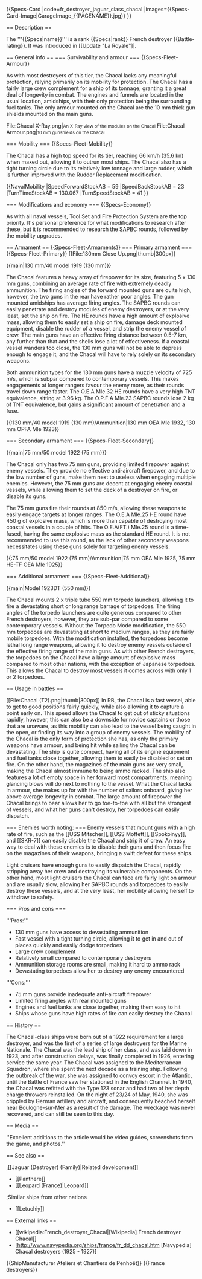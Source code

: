 {{Specs-Card
|code=fr_destroyer_jaguar_class_chacal
|images={{Specs-Card-Image|GarageImage_{{PAGENAME}}.jpg}}
}}

== Description ==
<!-- ''In the first part of the description, cover the history of the ship's creation and military application. In the second part, tell the reader about using this ship in the game. Add a screenshot: if a beginner player has a hard time remembering vehicles by name, a picture will help them identify the ship in question.'' -->
The '''{{Specs|name}}''' is a rank {{Specs|rank}} French destroyer {{Battle-rating}}. It was introduced in [[Update "La Royale"]].

== General info ==
=== Survivability and armour ===
{{Specs-Fleet-Armour}}
<!-- ''Talk about the vehicle's armour. Note the most well-defended and most vulnerable zones, e.g. the ammo magazine. Evaluate the composition of components and assemblies responsible for movement and manoeuvrability. Evaluate the survivability of the primary and secondary armaments separately. Don't forget to mention the size of the crew, which plays an important role in fleet mechanics. Save tips on preserving survivability for the "Usage in battles" section. If necessary, use a graphical template to show the most well-protected or most vulnerable points in the armour.'' -->

As with most destroyers of this tier, the Chacal lacks any meaningful protection, relying primarily on its mobility for protection. The Chacal has a fairly large crew complement for a ship of its tonnage, granting it a great deal of longevity in combat. The engines and funnels are located in the usual location, amidships, with their only protection being the surrounding fuel tanks. The only armour mounted on the Chacal are the 10 mm thick gun shields mounted on the main guns.

<gallery mode="packed-hover" heights="150">
File:Chacal X-Ray.png|<small>An X-Ray view of the modules on the Chacal</small>
File:Chacal Armour.png|<small>10 mm gunshields on the Chacal</small>
</gallery>

=== Mobility ===
{{Specs-Fleet-Mobility}}
<!-- ''Write about the ship's mobility. Evaluate its power and manoeuvrability, rudder rerouting speed, stopping speed at full tilt, with its maximum forward and reverse speed.'' -->
The Chacal has a high top speed for its tier, reaching 66 km/h (35.6 kn) when maxed out, allowing it to outrun most ships. The Chacal also has a tight turning circle due to its relatively low tonnage and large rudder, which is further improved with the Rudder Replacement modification.

{{NavalMobility
|SpeedForwardStockAB = 59
|SpeedBackStockAB = 23
|TurnTimeStockAB = 130.067
|TurnSpeedStockAB = 41
}}

=== Modifications and economy ===
{{Specs-Economy}}

As with all naval vessels, Tool Set and Fire Protection System are the top priority. It's personal preference for what modifications to research after these, but it is recommended to research the SAPBC rounds, followed by the mobility upgrades.

== Armament ==
{{Specs-Fleet-Armaments}}
=== Primary armament ===
{{Specs-Fleet-Primary}}
[[File:130mm Close Up.png|thumb|300px]]
<!-- ''Provide information about the characteristics of the primary armament. Evaluate their efficacy in battle based on their reload speed, ballistics and the capacity of their shells. Add a link to the main article about the weapon: <code><nowiki>{{main|Weapon name (calibre)}}</nowiki></code>. Broadly describe the ammunition available for the primary armament, and provide recommendations on how to use it and which ammunition to choose.'' -->
{{main|130 mm/40 model 1919 (130 mm)}}

The Chacal features a heavy array of firepower for its size, featuring 5 x 130 mm guns, combining an average rate of fire with extremely deadly ammunition. The firing angles of the forward mounted guns are quite high, however, the two guns in the rear have rather poor angles. The gun mounted amidships has average firing angles. The SAPBC rounds can easily penetrate and destroy modules of enemy destroyers, or at the very least, set the ship on fire. The HE rounds have a high amount of explosive mass, allowing them to easily set a ship on fire, damage deck mounted equipment, disable the rudder of a vessel, and strip the enemy vessel of crew. The main guns have an effective firing distance between 0.5-7 km, any further than that and the shells lose a lot of effectiveness. If a coastal vessel wanders too close, the 130 mm guns will not be able to depress enough to engage it, and the Chacal will have to rely solely on its secondary weapons.

Both ammunition types for the 130 mm guns have a muzzle velocity of 725 m/s, which is subpar compared to contemporary vessels. This makes engagements at longer rangers favour the enemy more, as their rounds travel down range faster. The O.E.A Mle.32 HE rounds have a very high TNT equivalence, sitting at 3.96 kg. The O.P.F.A Mle.23 SAPBC rounds lose 2 kg of TNT equivalence, but gains a significant amount of penetration and a fuse.

{{:130 mm/40 model 1919 (130 mm)/Ammunition|130 mm OEA Mle 1932, 130 mm OPFA Mle 1923}}

=== Secondary armament ===
{{Specs-Fleet-Secondary}}
<!-- ''Some ships are fitted with weapons of various calibres. Secondary armaments are defined as weapons chosen with the control <code>Select secondary weapon</code>. Evaluate the secondary armaments and give advice on how to use them. Describe the ammunition available for the secondary armament. Provide recommendations on how to use them and which ammunition to choose. Remember that any anti-air armament, even heavy calibre weapons, belong in the next section. If there is no secondary armament, remove this section.'' -->
{{main|75 mm/50 model 1922 (75 mm)}}

The Chacal only has two 75 mm guns, providing limited firepower against enemy vessels. They provide no effective anti-aircraft firepower, and due to the low number of guns, make them next to useless when engaging multiple enemies. However, the 75 mm guns are decent at engaging enemy coastal vessels, while allowing them to set the deck of a destroyer on fire, or disable its guns.

The 75 mm guns fire their rounds at 850 m/s, allowing these weapons to easily engage targets at longer ranges. The O.E.A Mle.25 HE round have 450 g of explosive mass, which is more than capable of destroying most coastal vessels in a couple of hits. The O.E.A(FT.) Mle.25 round is a time-fused, having the same explosive mass as the standard HE round. It is not recommended to use this round, as the lack of other secondary weapons necessitates using these guns solely for targeting enemy vessels.

{{:75 mm/50 model 1922 (75 mm)/Ammunition|75 mm OEA Mle 1925, 75 mm HE-TF OEA Mle 1925}}

=== Additional armament ===
{{Specs-Fleet-Additional}}
<!-- ''Describe the available additional armaments of the ship: depth charges, mines, torpedoes. Talk about their positions, available ammunition and launch features such as dead zones of torpedoes. If there is no additional armament, remove this section.'' -->
{{main|Model 1923DT (550 mm)}}

The Chacal mounts 2 x triple tube 550 mm torpedo launchers, allowing it to fire a devastating short or long range barrage of torpedoes. The firing angles of the torpedo launchers are quite generous compared to other French destroyers, however, they are sub-par compared to some contemporary vessels. Without the Torpedo Mode modification, the 550 mm torpedoes are devastating at short to medium ranges, as they are fairly mobile torpedoes. With the modification installed, the torpedoes become lethal long range weapons, allowing it to destroy enemy vessels outside of the effective firing range of the main guns. As with other French destroyers, the torpedoes on the Chacal have a large amount of explosive mass compared to most other nations, with the exception of Japanese torpedoes. This allows the Chacal to destroy most vessels it comes across with only 1 or 2 torpedoes.

== Usage in battles ==
<!-- ''Describe the technique of using this ship, the characteristics of her use in a team and tips on strategy. Abstain from writing an entire guide – don't try to provide a single point of view, but give the reader food for thought. Talk about the most dangerous opponents for this vehicle and provide recommendations on fighting them. If necessary, note the specifics of playing with this vehicle in various modes (AB, RB, SB).'' -->
[[File:Chacal (T2).png|thumb|300px]]
In RB, the Chacal is a fast vessel, able to get to good positions fairly quickly, while also allowing it to capture a point early on. This speed allows the Chacal to get out of sticky situations rapidly, however, this can also be a downside for novice captains or those that are unaware, as this mobility can also lead to the vessel being caught in the open, or finding its way into a group of enemy vessels. The mobility of the Chacal is the only form of protection she has, as only the primary weapons have armour, and being hit while sailing the Chacal can be devastating. The ship is quite compact, having all of its engine equipment and fuel tanks close together, allowing them to easily be disabled or set on fire. On the other hand, the magazines of the main guns are very small, making the Chacal almost immune to being ammo racked. The ship also features a lot of empty space in her forward most compartments, meaning glancing blows will do next to nothing to the vessel. What the Chacal lacks in armour, she makes up for with the number of sailors onboard, giving her above average longevity in combat. The large amount of firepower the Chacal brings to bear allows her to go toe-to-toe with all but the strongest of vessels, and what her guns can't destroy, her torpedoes can easily dispatch.

=== Enemies worth noting: ===
Enemy vessels that mount guns with a high rate of fire, such as the [[USS Mitscher]], [[USS Moffett]], [[Spokoinyy]], and [[SKR-7]] can easily disable the Chacal and strip it of crew. An easy way to deal with these enemies is to disable their guns and then focus fire on the magazines of their weapons, bringing a swift defeat for these ships.

Light cruisers have enough guns to easily dispatch the Chacal, rapidly stripping away her crew and destroying its vulnerable components. On the other hand, most light cruisers the Chacal can face are fairly light on armour and are usually slow, allowing her SAPBC rounds and torpedoes to easily destroy these vessels, and at the very least, her mobility allowing herself to withdraw to safety.

=== Pros and cons ===
<!-- ''Summarise and briefly evaluate the vehicle in terms of its characteristics and combat effectiveness. Mark its pros and cons in the bulleted list. Try not to use more than 6 points for each of the characteristics. Avoid using categorical definitions such as "bad", "good" and the like - use substitutions with softer forms such as "inadequate" and "effective".'' -->

'''Pros:'''

* 130 mm guns have access to devastating ammunition
* Fast vessel with a tight turning circle, allowing it to get in and out of places quickly and easily dodge torpedoes
* Large crew complement
* Relatively small compared to contemporary destroyers
* Ammunition storage rooms are small, making it hard to ammo rack
* Devastating torpedoes allow her to destroy any enemy encountered

'''Cons:'''

* 75 mm guns provide inadequate anti-aircraft firepower
* Limited firing angles with rear mounted guns
* Engines and fuel tanks are close together, making them easy to hit
* Ships whose guns have high rates of fire can easily destroy the Chacal

== History ==
<!-- ''Describe the history of the creation and combat usage of the ship in more detail than in the introduction. If the historical reference turns out to be too long, take it to a separate article, taking a link to the article about the ship and adding a block "/History" (example: <nowiki>https://wiki.warthunder.com/(Ship-name)/History</nowiki>) and add a link to it here using the <code>main</code> template. Be sure to reference text and sources by using <code><nowiki><ref></ref></nowiki></code>, as well as adding them at the end of the article with <code><nowiki><references /></nowiki></code>. This section may also include the ship's dev blog entry (if applicable) and the in-game encyclopedia description (under <code><nowiki>=== In-game description ===</nowiki></code>, also if applicable).'' -->
The Chacal-class ships were born out of a 1922 requirement for a large destroyer, and was the first of a series of large destroyers for the Marine Nationale. The Chacal was the lead ship of her class, and was laid down in 1923, and after construction delays, was finally completed in 1926, entering service the same year. The Chacal was assigned to the Mediterranean Squadron, where she spent the next decade as a training ship. Following the outbreak of the war, she was assigned to convoy escort in the Atlantic, until the Battle of France saw her stationed in the English Channel. In 1940, the Chacal was refitted with the Type 123 sonar and had two of her depth charge throwers reinstalled. On the night of 23/24 of May, 1940, she was crippled by German artillery and aircraft, and consequently beached herself near Boulogne-sur-Mer as a result of the damage. The wreckage was never recovered, and can still be seen to this day.

== Media ==
<!-- ''Excellent additions to the article would be video guides, screenshots from the game, and photos.'' -->
''Excellent additions to the article would be video guides, screenshots from the game, and photos.''

== See also ==
<!-- ''Links to articles on the War Thunder Wiki that you think will be useful for the reader, for example:''
* ''reference to the series of the ship;''
* ''links to approximate analogues of other nations and research trees.'' -->

;[[Jaguar (Destroyer) (Family)|Related development]]
* [[Panthere]]
* [[Leopard (France)|Leopard]]

;Similar ships from other nations
* [[Letuchiy]]

== External links ==
<!-- ''Paste links to sources and external resources, such as:''
* ''topic on the official game forum;''
* ''other literature.'' -->

* [[wikipedia:French_destroyer_Chacal|[Wikipedia] French destroyer Chacal]]
* [http://www.navypedia.org/ships/france/fr_dd_chacal.htm <nowiki>[Navypedia]</nowiki> Chacal destroyers (1925 - 1927)]

{{ShipManufacturer Ateliers et Chantiers de Penhoët}}
{{France destroyers}}